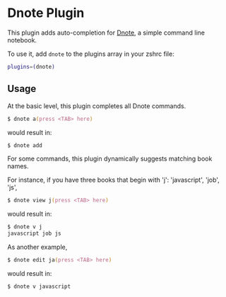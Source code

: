 # Dnote Plugin

This plugin adds auto-completion for [Dnote](https://www.getdnote.com/), a
simple command line notebook.

To use it, add `dnote` to the plugins array in your zshrc file:

```zsh
plugins=(dnote)
```

## Usage

At the basic level, this plugin completes all Dnote commands.

```zsh
$ dnote a(press <TAB> here)
```

would result in:

```zsh
$ dnote add
```

For some commands, this plugin dynamically suggests matching book names.

For instance, if you have three books that begin with 'j': 'javascript', 'job',
'js',

```zsh
$ dnote view j(press <TAB> here)
```

would result in:

```zsh
$ dnote v j
javascript job js
```

As another example,

```zsh
$ dnote edit ja(press <TAB> here)
```

would result in:

```zsh
$ dnote v javascript
```
